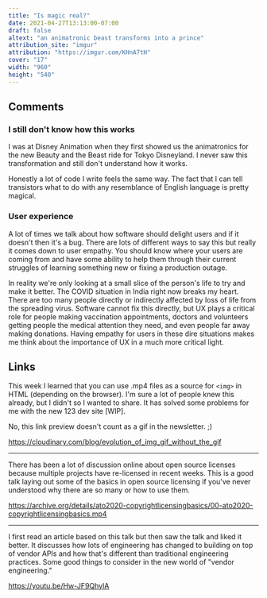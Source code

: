 ```yaml
---
title: "Is magic real?"
date: 2021-04-27T13:13:00-07:00
draft: false
altext: "an animatronic beast transforms into a prince"
attribution_site: "imgur"
attribution: "https://imgur.com/KHnA7tH"
cover: "17"
width: "960"
height: "540"
---
```


## Comments

### I still don't know how this works

I was at Disney Animation when they first showed us the animatronics for the new Beauty and the Beast ride for Tokyo Disneyland. I never saw this transformation and still don't understand how it works.

Honestly a lot of code I write feels the same way. The fact that I can tell transistors what to do with any resemblance of English language is pretty magical.

### User experience

A lot of times we talk about how software should delight users and if it doesn't then it's a bug. There are lots of different ways to say this but really it comes down to user empathy. You should know where your users are coming from and have some ability to help them through their current struggles of learning something new or fixing a production outage.

In reality we're only looking at a small slice of the person's life to try and make it better. The COVID situation in India right now breaks my heart. There are too many people directly or indirectly affected by loss of life from the spreading virus. Software cannot fix this directly, but UX plays a critical role for people making vaccination appointments, doctors and volunteers getting people the medical attention they need, and even people far away making donations. Having empathy for users in these dire situations makes me think about the importance of UX in a much more critical light.

## Links

This week I learned that you can use .mp4 files as a source for `<img>` in HTML (depending on the browser). I'm sure a lot of people knew this already, but I didn't so I wanted to share. It has solved some problems for me with the new 123 dev site [WIP].

No, this link preview doesn't count as a gif in the newsletter. ;)

https://cloudinary.com/blog/evolution_of_img_gif_without_the_gif

---

There has been a lot of discussion online about open source licenses because multiple projects have re-licensed in recent weeks. This is a good talk laying out some of the basics in open source licensing if you've never understood why there are so many or how to use them.

https://archive.org/details/ato2020-copyrightlicensingbasics/00-ato2020-copyrightlicensingbasics.mp4

---

I first read an article based on this talk but then saw the talk and liked it better. It discusses how lots of engineering has changed to building on top of vendor APIs and how that's different than traditional engineering practices. Some good things to consider in the new world of "vendor engineering."

https://youtu.be/Hw-JF9QhylA
